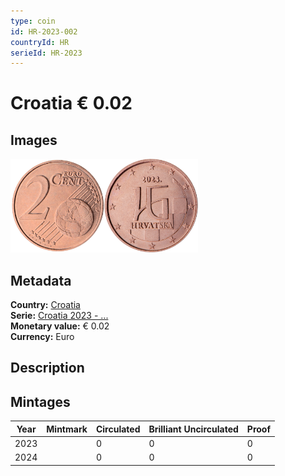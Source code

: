 ```yaml
---
type: coin
id: HR-2023-002
countryId: HR
serieId: HR-2023
---
```


# Croatia € 0.02

## Images

<img src="../../../Images/common-2007-002.png" height="150" alt="Front image"><img src="Images/croatia-2023-002.png" height="150" alt="Back image">

## Metadata

**Country:** [Croatia](../index.md)\
**Serie:** [Croatia 2023 - ...](index.md)\
**Monetary value:** € 0.02\
**Currency:** Euro

## Description


## Mintages

| Year | Mintmark | Circulated | Brilliant Uncirculated | Proof |
| ---- | -------- | ---------- | ---------------------- | ----- |
| 2023 |  | 0 | 0 | 0 |
| 2024 |  | 0 | 0 | 0 |